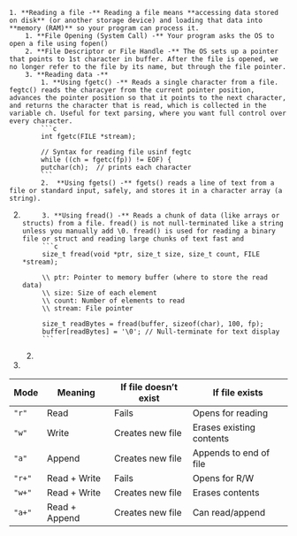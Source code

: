 	1. **Reading a file -** Reading a file means **accessing data stored on disk** (or another storage device) and loading that data into **memory (RAM)** so your program can process it.
		1. **File Opening (System Call) -** Your program asks the OS to open a file using fopen()
		2. **File Descriptor or File Handle -** The OS sets up a pointer that points to 1st character in buffer. After the file is opened, we no longer refer to the file by its name, but through the file pointer. 
		3. **Reading data -**
			1. **Using fgetc() -** Reads a single character from a file. fegtc() reads the characyer from the current pointer position, advances the pointer position so that it points to the next character, and returns the character that is read, which is collected in the variable ch. Useful for text parsing, where you want full control over every character.
			```c
			int fgetc(FILE *stream);

			// Syntax for reading file usinf fegtc
			while ((ch = fgetc(fp)) != EOF) {
			putchar(ch);  // prints each character
			```
			2.  **Using fgets() -** fgets() reads a line of text from a file or standard input, safely, and stores it in a character array (a string). 
2. 			3. **Using fread() -** Reads a chunk of data (like arrays or structs) from a file. fread() is not null-terminated like a string unless you manually add \0. fread() is used for reading a binary file or struct and reading large chunks of text fast and 
			```c
			size_t fread(void *ptr, size_t size, size_t count, FILE *stream);

			\\ ptr: Pointer to memory buffer (where to store the read data)
			\\ size: Size of each element
			\\ count: Number of elements to read
			\\ stream: File pointer
			
			size_t readBytes = fread(buffer, sizeof(char), 100, fp);
			buffer[readBytes] = '\0'; // Null-terminate for text display
			```


			
	2. 
3. 
   
| Mode   | Meaning       | If file doesn’t exist | If file exists           |
| ------ | ------------- | --------------------- | ------------------------ |
| `"r"`  | Read          | Fails                 | Opens for reading        |
| `"w"`  | Write         | Creates new file      | Erases existing contents |
| `"a"`  | Append        | Creates new file      | Appends to end of file   |
| `"r+"` | Read + Write  | Fails                 | Opens for R/W            |
| `"w+"` | Read + Write  | Creates new file      | Erases contents          |
| `"a+"` | Read + Append | Creates new file      | Can read/append          |